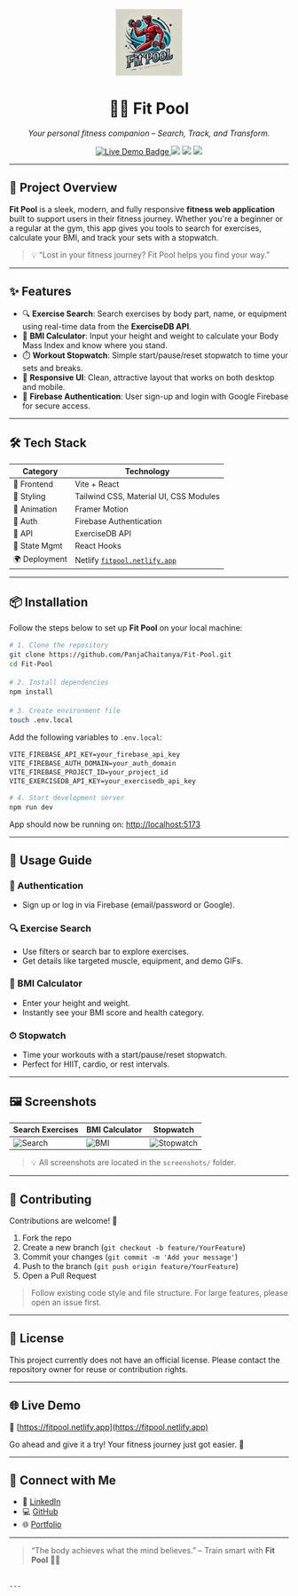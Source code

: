 
<div align="center">
  <img src="public/images/fitpool.png" alt="Fit Pool Logo" width="120" height="120"/>
  <h1>🏊‍♀️ Fit Pool</h1>
  <p><i>Your personal fitness companion – Search, Track, and Transform.</i></p>
  
  <a href="https://fitpool.netlify.app/" target="_blank">
    <img src="https://img.shields.io/badge/Live-Demo-green?style=flat-square&logo=netlify" alt="Live Demo Badge"/>
  </a>
  <img src="https://img.shields.io/github/languages/top/PanjaChaitanya/Fit-Pool?color=blue&style=flat-square"/>
  <img src="https://img.shields.io/github/last-commit/PanjaChaitanya/Fit-Pool?style=flat-square"/>
  <img src="https://img.shields.io/github/license/PanjaChaitanya/Fit-Pool?style=flat-square"/>
</div>

---

## 🚀 Project Overview

**Fit Pool** is a sleek, modern, and fully responsive **fitness web application** built to support users in their fitness journey. Whether you're a beginner or a regular at the gym, this app gives you tools to search for exercises, calculate your BMI, and track your sets with a stopwatch.

> 💡 “Lost in your fitness journey? Fit Pool helps you find your way.”

---

## ✨ Features

- 🔍 **Exercise Search**: Search exercises by body part, name, or equipment using real-time data from the **ExerciseDB API**.
- 🧮 **BMI Calculator**: Input your height and weight to calculate your Body Mass Index and know where you stand.
- ⏱️ **Workout Stopwatch**: Simple start/pause/reset stopwatch to time your sets and breaks.
- 🎨 **Responsive UI**: Clean, attractive layout that works on both desktop and mobile.
- 🔐 **Firebase Authentication**: User sign-up and login with Google Firebase for secure access.

---

## 🛠️ Tech Stack

| Category         | Technology                                |
|------------------|--------------------------------------------|
| 🚀 Frontend      | Vite + React                               |
| 🎨 Styling       | Tailwind CSS, Material UI, CSS Modules     |
| 🔀 Animation     | Framer Motion                              |
| 🔐 Auth          | Firebase Authentication                    |
| 📡 API           | ExerciseDB API                             |
| 🧪 State Mgmt    | React Hooks                                |
| 🌍 Deployment    | Netlify [`fitpool.netlify.app`](https://fitpool.netlify.app/) |

---

## 📦 Installation

Follow the steps below to set up **Fit Pool** on your local machine:

```bash
# 1. Clone the repository
git clone https://github.com/PanjaChaitanya/Fit-Pool.git
cd Fit-Pool

# 2. Install dependencies
npm install

# 3. Create environment file
touch .env.local
````

Add the following variables to `.env.local`:

```env
VITE_FIREBASE_API_KEY=your_firebase_api_key
VITE_FIREBASE_AUTH_DOMAIN=your_auth_domain
VITE_FIREBASE_PROJECT_ID=your_project_id
VITE_EXERCISEDB_API_KEY=your_exercisedb_api_key
```

```bash
# 4. Start development server
npm run dev
```

App should now be running on: [http://localhost:5173](http://localhost:5173)

---

## 🧭 Usage Guide

### 🔐 Authentication

* Sign up or log in via Firebase (email/password or Google).

### 🔍 Exercise Search

* Use filters or search bar to explore exercises.
* Get details like targeted muscle, equipment, and demo GIFs.

### 🧮 BMI Calculator

* Enter your height and weight.
* Instantly see your BMI score and health category.

### ⏱ Stopwatch

* Time your workouts with a start/pause/reset stopwatch.
* Perfect for HIIT, cardio, or rest intervals.

---

## 🖼 Screenshots

| Search Exercises                           | BMI Calculator                         | Stopwatch                               |
| ------------------------------------------ | -------------------------------------- | --------------------------------------- |
| ![Search](Screenshots/searchpage.png) | ![BMI](Screenshots/BmicalPage.png) | ![Stopwatch](Screenshots/stopwatch.png) |

> 💡 All screenshots are located in the `screenshots/` folder.

---

## 🤝 Contributing

Contributions are welcome! 🫶

1. Fork the repo
2. Create a new branch (`git checkout -b feature/YourFeature`)
3. Commit your changes (`git commit -m 'Add your message'`)
4. Push to the branch (`git push origin feature/YourFeature`)
5. Open a Pull Request

> Follow existing code style and file structure. For large features, please open an issue first.

---

## 📄 License

This project currently does not have an official license. Please contact the repository owner for reuse or contribution rights.

---

## 🌐 Live Demo

🔗 [https://fitpool.netlify.app](https://fitpool.netlify.app)

Go ahead and give it a try! Your fitness journey just got easier. 💪

---

## 💬 Connect with Me

* 🔗 [LinkedIn](https://www.linkedin.com/in/chaitanyapanja/)
* 💻 [GitHub](https://github.com/PanjaChaitanya)
* 🌐 [Portfolio](https://chaitanyapanja.vercel.app)

---

> “The body achieves what the mind believes.” – Train smart with **Fit Pool** 🏋️‍♀️

```

---

